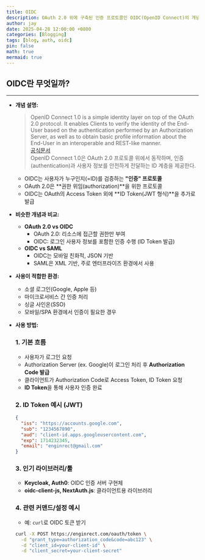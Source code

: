 ```yaml
---
title: OIDC
description: OAuth 2.0 위에 구축된 인증 프로토콜인 OIDC(OpenID Connect)의 개념과 사용처 정리
author: jay
date: 2025-04-28 12:00:00 +0800
categories: [Blogging]
tags: [blog, auth, oidc]
pin: false
math: true
mermaid: true
---
```


## OIDC란 무엇일까?
---
- **개념 설명:**
  > OpenID Connect 1.0 is a simple identity layer on top of the OAuth 2.0 protocol. It enables Clients to verify the identity of the End-User based on the authentication performed by an Authorization Server, as well as to obtain basic profile information about the End-User in an interoperable and REST-like manner. \
  > [공식문서](https://openid.net/specs/openid-connect-core-1_0.html) \
  > OpenID Connect 1.0은 OAuth 2.0 프로토콜 위에서 동작하며, 인증(authentication)과 사용자 정보를 안전하게 전달하는 ID 계층을 제공한다.

  - OIDC는 사용자가 누구인지(=ID)를 검증하는 **"인증" 프로토콜**
  - OAuth 2.0은 **권한 위임(authorization)**을 위한 프로토콜
  - OIDC는 OAuth의 Access Token 외에 **ID Token(JWT 형식)**을 추가로 발급

- **비슷한 개념과 비교:**
  - **OAuth 2.0 vs OIDC**
    - OAuth 2.0: 리소스에 접근할 권한만 부여
    - OIDC: 로그인 사용자 정보를 포함한 인증 수행 (ID Token 발급)
  - **OIDC vs SAML**
    - OIDC는 모바일 친화적, JSON 기반
    - SAML은 XML 기반, 주로 엔터프라이즈 환경에서 사용

- **사용이 적합한 환경:**
  - 소셜 로그인(Google, Apple 등)
  - 마이크로서비스 간 인증 처리
  - 싱글 사인온(SSO)
  - 모바일/SPA 환경에서 인증이 필요한 경우

- **사용 방법:**

  ### 1. 기본 흐름
  - 사용자가 로그인 요청
  - Authorization Server (ex. Google)이 로그인 처리 후 **Authorization Code 발급**
  - 클라이언트가 Authorization Code로 Access Token, ID Token 요청
  - **ID Token**을 통해 사용자 인증 완료

  ### 2. ID Token 예시 (JWT)
  ```json
  {
    "iss": "https://accounts.google.com",
    "sub": "1234567890",
    "aud": "client-id.apps.googleusercontent.com",
    "exp": 1714232345,
    "email": "enginrect@gmail.com"
  }
  ```

  ### 3. 인기 라이브러리/툴
  - **Keycloak, Auth0**: OIDC 인증 서버 구현체
  - **oidc-client-js, NextAuth.js**: 클라이언트용 라이브러리

  ### 4. 관련 커맨드/설정 예시
  - 예: `curl`로 OIDC 토큰 받기
  ```bash
  curl -X POST https://enginrect.com/oauth/token \
    -d "grant_type=authorization_code&code=abc123" \
    -d "client_id=your-client-id" \
    -d "client_secret=your-client-secret"
  ```

